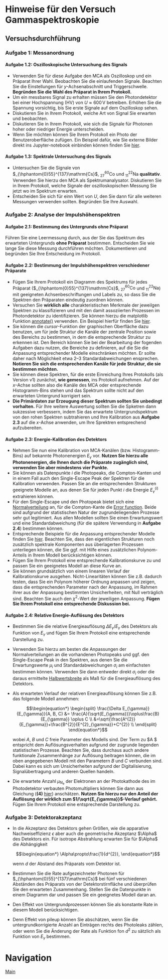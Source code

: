 # Hinweise für den Versuch Gammaspektroskopie

## Versuchsdurchführung

### Aufgabe 1: Messanordnung

#### Aufgabe 1.2: Oszilloskopische Untersuchung des Signals

- Verwenden Sie für diese Aufgabe den MCA als Oszilloskop und ein Präparat Ihrer Wahl. Beobachten Sie die einlaufenden Signale. Beachten Sie die Einstellungen für $y$-Achsenabschnitt und Triggerschwelle. **Begründen Sie die Wahl des Präparat in Ihrem Protokoll.**  
- Um ein messbares Signal zu erhalten müssen Sie den Photondetektor bei einer Hochspannung (HV) von $U\approx600\,\mathrm{V}$ betreiben. Erhöhen Sie die Spannung vorsichtig, bis Sie erste Signale auf dem Oszilloskop sehen. 
- Diskutieren Sie in Ihrem Protokoll, welche Art von Signal Sie erwarten und beobachten.
- Diskutieren Sie in Ihrem Protokoll, wie sich die Signale für Photonen hoher oder niedriger Energie unterscheiden.
- Wenn Sie möchten können Sie Ihrem Protokoll ein Photo der Benutzeroberfläche zufügen. Ein Beispiel dafür, wie Sie externe Bilder direkt ins Jupyter-notebook einbinden können finden Sie [hier](https://gitlab.kit.edu/kit/etp-lehre/p1-praktikum/students/-/blob/main/tools/add_figures.ipynb).

#### Aufgabe 1.3: Spektrale Untersuchung des Signals

- Untersuchen Sie die Signale von $_{\hphantom{0}55}^{137}\mathrm{Cs}$, $_{27}^{60}\mathrm{Co}$ und $_{11}^{22}\mathrm{Na}$ **qualitativ**. Verwenden Sie hierzu den MCA als Spektrumanalysator. Diskutieren Sie in Ihrem Protokoll, welche Signale der oszilloskopischen Messung Sie jetzt wo im Spektrum erwarten. 
- Entscheiden Sie sich für einn Wert von $U$, den Sie dann für alle weiteren Messungen verwenden sollten. Begründen Sie Ihre Auswahl.

### Aufgabe 2: Analyse der Impulshöhenspektren

#### Aufgabe 2.1: Bestimmung des Untergrunds ohne Präparat

Führen Sie eine Leermessung durch, aus der Sie das Spektrum des erwarteten Untergrunds **ohne Präparat** bestimmen. Entscheiden Sie wie lange Sie diese Messung durchführen möchten. Dokumentieren und begründen Sie Ihre Entscheidung im Protokoll. 

#### Aufgabe 2.2: Bestimmung der Impulshöhenspektren verschiedener Präparate  

- Fügen Sie Ihrem Protokoll ein Diagramm des Spektrums für jedes Präparat ($_{\hphantom{0}55}^{137}\mathrm{Cs}$, $_{27}^{60}\mathrm{Co}$ und $_{11}^{22}\mathrm{Na}$) mit geeigneten Achsenbeschriftungen und Labels zu, so dass Sie die Spektren den Präparaten eindeutig zuordnen können. 
- Versuchen Sie **wirklich alle** charakteristischen Merkmale der jeweilgen Spektren zu klassifizieren und mit den damit assoziierten Prozessen im Photondetektor zu identifizieren. Sie können hierzu die matplotlib Funktion [annotate()](https://matplotlib.org/stable/api/_as_gen/matplotlib.pyplot.annotate.html) verwenden. Ein Beispiel hierfür finden Sie [hier](https://gitlab.kit.edu/kit/etp-lehre/p2-praktikum/students/-/blob/main/Gammaspektroskopie/tools/Annotations.ipynb). 
- Sie können die *cursor*-Funktion der graphischen Oberfläche dazu benutzen, um für jede Struktur die Kanäle der zentrale Position sowie des Bereichs zu bestimmen, in dem die entsprechende Struktur zu erkennen ist. Den Bereich können Sie bei der Bearbeitung der fogenden Aufgaben dazu nutzen, die Bereiche zu definieren, auf die Sie die Anpassung entsprechender Modelle einschränken möchten. Er sollte daher nach Möglichkeit etwa 2–3 Standardabweichungen ensprechen. **Notieren Sie sich die entsprechenden Kanäle für jede Struktur, die sie bestimmen möchten.**
- Sie können diese Spektren, für die erste Einreichung Ihres Protokolls (als Version v1) zunächst, **wie gemessen**, ins Protokoll aufnehmen. Auf der $x$–Achse sollten also die Kanäle des MCA oder entsprechende Histogramm-Bins stehen und das Spektrum sollte nicht auf den erwarteten Untergrund korrigiert sein. 
- **Die Primärdaten zur Erzeugung dieser Spektrum sollten Sie unbedingt vorhalten.** Für Ihre weitere Auswertung sollten Sie die Spketren dann sukzessive verbessern, indem Sie das erwartete Untergrundspektrum von den rohen Spektren subtrahieren und Ihre Kalibration aus **Aufgabe 2.3** auf die $x$-Achse anwenden, um Ihre Sprektren entsprechend aufzubereiten.

#### Aufgabe 2.3: Energie-Kalibration des Detektors 

- Nehmen Sie nun eine Kalibration von MCA-Kanälen (bzw. Histogramm-Bins) auf bekannte Photonenergien $E_{\gamma}$ vor. **Nutzen Sie hierzu alle Photonenergien, die Ihnen durch die Präparate zugänglich sind, verwenden Sie aber mindestens vier Punkte.**
- Sie können als Datenpunkte $i$ die Photopeaks, die Compton-Kanten und in einem Fall auch den Single-Escape Peak der Spektren für die Kalibration verwenden. Passen Sie an die entsprechenden Strukturen geeignete Modelle an, aus denen Sie für jeden Punkt $i$ die Energie $E_{\gamma}^{(i)}$ extrahieren können. 
- Für den Single-Escape und den Photopeak bietet sich eine [Normalverteilung](https://de.wikipedia.org/wiki/Normalverteilung) an, für die Compton-Kante die [Error function](https://en.wikipedia.org/wiki/Error_function). Beide sind aufgrund der statistischen Natur der zugrundeliegenden Prozesse sehr gut legitimiert. Aus allen Modellen sollten Sie einen Erwartungswert und eine Standardabweichung (für die spätere Verwendung in **Aufgabe 2.4**) bestimmen können.
- Entsprechende Beispiele für die Anpassung entsprechender Modelle finden Sie [hier](https://gitlab.kit.edu/kit/etp-lehre/p2-praktikum/students/-/tree/main/Gammaspektroskopie/tools). Beachten Sie, dass den eigentlichen Strukturen noch zusätzlich spektrale Komponenten aus überlagerten Prozessen unterliegen können, die Sie ggf. mit Hilfe eines zusätzlichen Polynom-Anteils in Ihrem Modell berücksichtigen können.
- Fügen Sie Ihrem Protokoll eine entsprechende Kalibrationskurve zu und passen Sie ein geeignetes Modell an diese Kurve an. 
- Sie können grundsätzlich von einem linearen Verlauf der Kalibrationskurve ausgehen. Nicht-Linearitäten können Sie z.B. dadurch testen, dass Sie ein Polynom höherer Ordnung anpassen und zeigen, dass die entsprechenden Parameter nach der Anpassung, im Rahmen ihrer aus der Anpassung bestimmten Unsicherheiten, mit Null verträglich sind. Beachten Sie auch den $\chi^{2}$-Wert der jeweiligen Anpassung. **Fügen Sie Ihrem Protokoll eine entsprechende Diskussion bei.**

#### Aufgabe 2.4: Relative Energie-Auflösung des Detektors

- Bestimmen Sie die relative Energieauflösung $\Delta E_{\gamma}/E_{\gamma}$ des Detektors als Funktion von $E_{\gamma}$ und fügen Sie Ihrem Protokoll eine entsprechende Darstellung zu. 

- Verwenden Sie hierzu am besten die Anpassungen der Normalverteilungen an die vorhandenen Photopeaks und ggf. den Single-Escape Peak in den Spektren, aus denen Sie die Erwartungswerte $\mu_{i}$ und Standardabweichungen $\sigma_{i}$ am einfachsten bestimmen können. Verwenden Sie dann entweder direkt $\sigma_{i}$ oder die daraus ermittelte [Halbwertsbreite](https://de.wikipedia.org/wiki/Halbwertsbreite) als Maß für die Energieauflösung des Detektors. 

- Als erwarteten Verlauf der relativen Energieauflösung können Sie z.B. das folgende Modell annehmen: 
  ```math
  \begin{equation*}
  \begin{split}
  \frac{\Delta E_{\gamma}}{E_{\gamma}}(A, B, C) 
  &= \frac{A}{\sqrt{E_{\gamma}}}\oplus\frac{B}{E_{\gamma}} \oplus C \\
  &=\sqrt{\frac{A^{2}}{E_{\gamma}}+\frac{B^{2}}{E^{2}_{\gamma}}+C^{2}} \\
  \end{split}
  \end{equation*}
  ```
  
  wobei $A$, $B$ und $C$ freie Parameter des Modells sind. Der Term zu $A $ entspricht dem Auflösungsverhalten aufgrund der zugrunde liegenden statistischen Prozesse. Beachten Sie, dass durchaus auch andere funktionale Zusammenhänge zur Auflösung beitragen können, die im oben angegebenen Modell mit den Parametern $B$ und $C$ verbunden sind.  Dabei kann es sich um Unsicherheiten aufgrund der Digitalisierung, Signalübertragung und anderen Quellen handeln. 

- Die erwartete Anzahl $\mu_{N_{\mathrm{e}}}$ der Elektronen an der Photokathode des im Photodetektor verbauten Photomultipliers können Sie dann aus Gleichung (**(4)** [hier](https://gitlab.kit.edu/kit/etp-lehre/p2-praktikum/students/-/blob/main/Gammaspektroskopie/doc/Hinweise-Gammaspektroskopie.md)) anschätzen. **Nutzen Sie hierzu nur den Anteil der Auflösung der wirklich zum $1/\sqrt{E_{\gamma}}$-Verlauf gehört.** Fügen Sie Ihrem Protokoll eine entsprechende Darstellung zu.  

### Aufgabe 3: Detektorakzeptanz

- In die Akzeptanz des Detektors gehen Größen, wie die apparative Nachweiseffizienz $\epsilon$ aber auch die geometrische Akzeptanz $\Alpha$ des Detektors ein. Für isotrope Abstrahlung erwarten Sie für $\Alpha$ die Abhängigkeit
  ```math
  \begin{equation*}
  \Alpha\propto\frac{1}{d^{2}},
  \end{equation*}
  ```

  wenn $d$ der Abstand des Präparats vom Detektor ist.

- Bestimmen Sie die Rate aufgezeichneter Photonen für $_{\hphantom{0}55}^{137}\mathrm{Cs}$ bei fünf verschiedenen Abständen des Präparats von der Detektorstirnfläche und überprüfen Sie den erwarteten Zusammenhang. Stellen Sie die Datenpunkte in einem Diagramm dar und passen Sie ein geeignetes Modell daran an. 

- Den Effekt von Untergrundprozessen können Sie als konstante Rate in diesem Modell berücksichtigen. 

- Denn Effekt von pileup können Sie abschätzen, wenn Sie die untergrundkorrigierte Anzahl an Einträgen rechts des Photoleaks zählen, oder wenn Sie die Änderung der Rate als Funktion fon $d^{2}$ zu sätzlich als Funktion von $E_{\gamma}$ bestimmen.   

# Navigation

[Main](https://gitlab.kit.edu/kit/etp-lehre/p2-praktikum/students/-/tree/main/Gammaspektroskopie)
